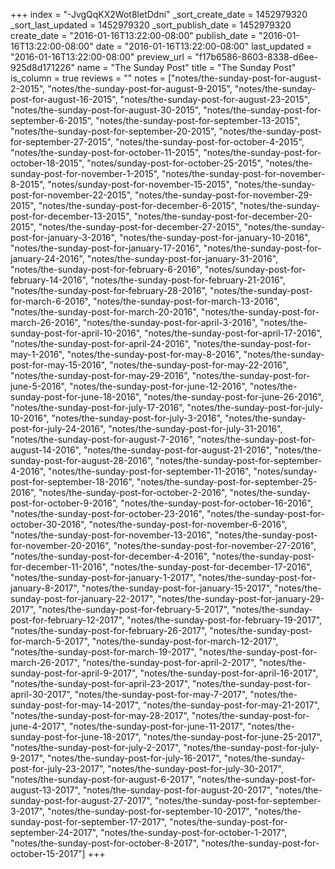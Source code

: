 +++
index = "-JvgQqKX2Wot8letDdni"
_sort_create_date = 1452979320
_sort_last_updated = 1452979320
_sort_publish_date = 1452979320
create_date = "2016-01-16T13:22:00-08:00"
publish_date = "2016-01-16T13:22:00-08:00"
date = "2016-01-16T13:22:00-08:00"
last_updated = "2016-01-16T13:22:00-08:00"
preview_url = "f17b6586-8603-8338-d6ee-925d8d171226"
name = "The Sunday Post"
title = "The Sunday Post"
is_column = true
reviews = ""
notes = ["notes/the-sunday-post-for-august-2-2015", "notes/the-sunday-post-for-august-9-2015", "notes/the-sunday-post-for-august-16-2015", "notes/the-sunday-post-for-august-23-2015", "notes/the-sunday-post-for-august-30-2015", "notes/the-sunday-post-for-september-6-2015", "notes/the-sunday-post-for-september-13-2015", "notes/the-sunday-post-for-september-20-2015", "notes/the-sunday-post-for-september-27-2015", "notes/the-sunday-post-for-october-4-2015", "notes/the-sunday-post-for-october-11-2015", "notes/the-sunday-post-for-october-18-2015", "notes/sunday-post-for-october-25-2015", "notes/the-sunday-post-for-november-1-2015", "notes/the-sunday-post-for-november-8-2015", "notes/sunday-post-for-november-15-2015", "notes/the-sunday-post-for-november-22-2015", "notes/the-sunday-post-for-november-29-2015", "notes/the-sunday-post-for-december-6-2015", "notes/the-sunday-post-for-december-13-2015", "notes/the-sunday-post-for-december-20-2015", "notes/the-sunday-post-for-december-27-2015", "notes/the-sunday-post-for-january-3-2016", "notes/the-sunday-post-for-january-10-2016", "notes/the-sunday-post-for-january-17-2016", "notes/the-sunday-post-for-january-24-2016", "notes/the-sunday-post-for-january-31-2016", "notes/the-sunday-post-for-february-6-2016", "notes/sunday-post-for-february-14-2016", "notes/the-sunday-post-for-february-21-2016", "notes/the-sunday-post-for-february-28-2016", "notes/the-sunday-post-for-march-6-2016", "notes/the-sunday-post-for-march-13-2016", "notes/the-sunday-post-for-march-20-2016", "notes/the-sunday-post-for-march-26-2016", "notes/the-sunday-post-for-april-3-2016", "notes/the-sunday-post-for-april-10-2016", "notes/the-sunday-post-for-april-17-2016", "notes/the-sunday-post-for-april-24-2016", "notes/the-sunday-post-for-may-1-2016", "notes/the-sunday-post-for-may-8-2016", "notes/the-sunday-post-for-may-15-2016", "notes/the-sunday-post-for-may-22-2016", "notes/the-sunday-post-for-may-29-2016", "notes/the-sunday-post-for-june-5-2016", "notes/the-sunday-post-for-june-12-2016", "notes/the-sunday-post-for-june-18-2016", "notes/the-sunday-post-for-june-26-2016", "notes/the-sunday-post-for-july-17-2016", "notes/the-sunday-post-for-july-10-2016", "notes/the-sunday-post-for-july-3-2016", "notes/the-sunday-post-for-july-24-2016", "notes/the-sunday-post-for-july-31-2016", "notes/the-sunday-post-for-august-7-2016", "notes/the-sunday-post-for-august-14-2016", "notes/the-sunday-post-for-august-21-2016", "notes/the-sunday-post-for-august-28-2016", "notes/the-sunday-post-for-september-4-2016", "notes/the-sunday-post-for-september-11-2016", "notes/sunday-post-for-september-18-2016", "notes/the-sunday-post-for-september-25-2016", "notes/the-sunday-post-for-october-2-2016", "notes/the-sunday-post-for-october-9-2016", "notes/the-sunday-post-for-october-16-2016", "notes/the-sunday-post-for-october-23-2016", "notes/the-sunday-post-for-october-30-2016", "notes/the-sunday-post-for-november-6-2016", "notes/the-sunday-post-for-november-13-2016", "notes/the-sunday-post-for-november-20-2016", "notes/the-sunday-post-for-november-27-2016", "notes/the-sunday-post-for-december-4-2016", "notes/the-sunday-post-for-december-11-2016", "notes/the-sunday-post-for-december-17-2016", "notes/the-sunday-post-for-january-1-2017", "notes/the-sunday-post-for-january-8-2017", "notes/the-sunday-post-for-january-15-2017", "notes/the-sunday-post-for-january-22-2017", "notes/the-sunday-post-for-january-29-2017", "notes/the-sunday-post-for-february-5-2017", "notes/the-sunday-post-for-february-12-2017", "notes/the-sunday-post-for-february-19-2017", "notes/the-sunday-post-for-february-26-2017", "notes/the-sunday-post-for-march-5-2017", "notes/the-sunday-post-for-march-12-2017", "notes/the-sunday-post-for-march-19-2017", "notes/the-sunday-post-for-march-26-2017", "notes/the-sunday-post-for-april-2-2017", "notes/the-sunday-post-for-april-9-2017", "notes/the-sunday-post-for-april-16-2017", "notes/the-sunday-post-for-april-23-2017", "notes/the-sunday-post-for-april-30-2017", "notes/the-sunday-post-for-may-7-2017", "notes/the-sunday-post-for-may-14-2017", "notes/the-sunday-post-for-may-21-2017", "notes/the-sunday-post-for-may-28-2017", "notes/the-sunday-post-for-june-4-2017", "notes/the-sunday-post-for-june-11-2017", "notes/the-sunday-post-for-june-18-2017", "notes/the-sunday-post-for-june-25-2017", "notes/the-sunday-post-for-july-2-2017", "notes/the-sunday-post-for-july-9-2017", "notes/the-sunday-post-for-july-16-2017", "notes/the-sunday-post-for-july-23-2017", "notes/the-sunday-post-for-july-30-2017", "notes/the-sunday-post-for-august-6-2017", "notes/the-sunday-post-for-august-13-2017", "notes/the-sunday-post-for-august-20-2017", "notes/the-sunday-post-for-august-27-2017", "notes/the-sunday-post-for-september-3-2017", "notes/the-sunday-post-for-september-10-2017", "notes/the-sunday-post-for-september-17-2017", "notes/the-sunday-post-for-september-24-2017", "notes/the-sunday-post-for-october-1-2017", "notes/the-sunday-post-for-october-8-2017", "notes/the-sunday-post-for-october-15-2017"]
+++

